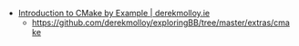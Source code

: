 

- [Introduction to CMake by Example | derekmolloy.ie](http://derekmolloy.ie/hello-world-introductions-to-cmake/)
  - https://github.com/derekmolloy/exploringBB/tree/master/extras/cmake




